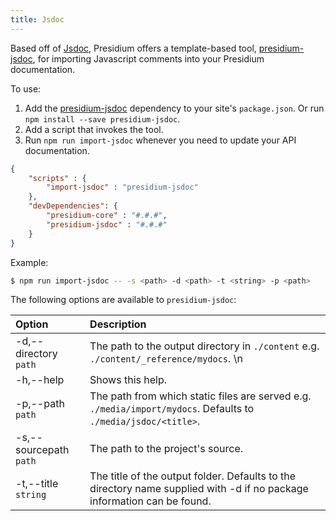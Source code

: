 ```yaml
---
title: Jsdoc
---
```


Based off of [Jsdoc](http://usejsdoc.org/), Presidium offers a template-based tool, [presidium-jsdoc](https://www.npmjs.com/package/presidium-jsdoc), for importing Javascript comments into your Presidium documentation.

To use:

1. Add the [presidium-jsdoc](https://www.npmjs.com/package/presidium-jsdoc) dependency to your site's `package.json`. Or run `npm install --save presidium-jsdoc`. 
1. Add a script that invokes the tool.
1. Run `npm run import-jsdoc` whenever you need to update your API documentation.

```json
{
    "scripts" : {
        "import-jsdoc" : "presidium-jsdoc"
    },
    "devDependencies": {
        "presidium-core" : "#.#.#",
        "presidium-jsdoc" : "#.#.#"
    }
}
```

Example:

```sh
$ npm run import-jsdoc -- -s <path> -d <path> -t <string> -p <path>
```

The following options are available to `presidium-jsdoc`: 

| Option | Description
|:---|:---
| -d,--directory `path`                      | The path to the output directory in `./content` e.g. `./content/_reference/mydocs`.  \n
| -h,--help                                  | Shows this help.
| -p,--path `path`                           | The path from which static files are served e.g. `./media/import/mydocs`. Defaults to `./media/jsdoc/<title>`.
| -s,--sourcepath `path`                     | The path to the project's source.
| -t,--title `string`                        | The title of the output folder. Defaults to the directory name supplied with -d if no package information can be found.

